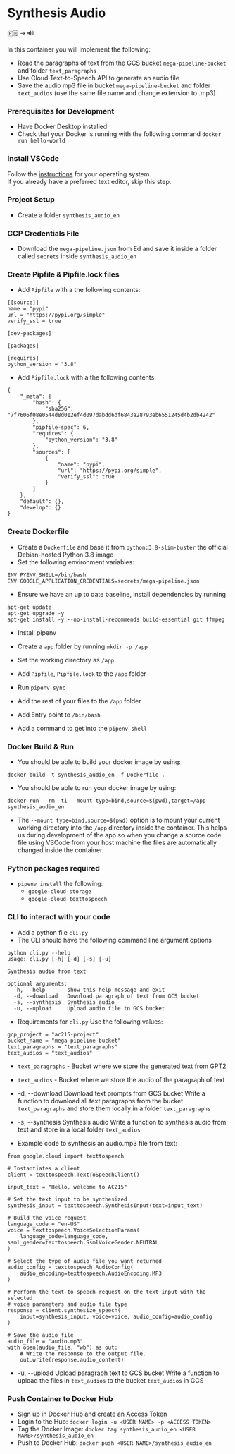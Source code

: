 # Synthesis Audio

🇫🗒️  &rightarrow; 🔊

In this container you will implement the following:
* Read the paragraphs of text from the GCS bucket `mega-pipeline-bucket` and folder `text_paragraphs`
* Use Cloud Text-to-Speech API to generate an audio file
* Save the audio mp3 file in bucket `mega-pipeline-bucket` and folder `text_audios` (use the same file name and change extension to .mp3)


### Prerequisites for Development
* Have Docker Desktop installed
* Check that your Docker is running with the following command
`docker run hello-world`
### Install VSCode  
Follow the [instructions](https://code.visualstudio.com/download) for your operating system.  
If you already have a preferred text editor, skip this step.  

### Project Setup

* Create a folder `synthesis_audio_en`

### GCP Credentials File
* Download the `mega-pipeline.json` from Ed and save it inside a folder called `secrets` inside `synthesis_audio_en`

### Create Pipfile & Pipfile.lock files
* Add `Pipfile` with a the following contents:
```
[[source]]
name = "pypi"
url = "https://pypi.org/simple"
verify_ssl = true

[dev-packages]

[packages]

[requires]
python_version = "3.8"
```

* Add `Pipfile.lock` with a the following contents:
```
{
    "_meta": {
        "hash": {
            "sha256": "7f7606f08e0544d8d012ef4d097dabdd6df6843a28793eb6551245d4b2db4242"
        },
        "pipfile-spec": 6,
        "requires": {
            "python_version": "3.8"
        },
        "sources": [
            {
                "name": "pypi",
                "url": "https://pypi.org/simple",
                "verify_ssl": true
            }
        ]
    },
    "default": {},
    "develop": {}
}
```

### Create Dockerfile
* Create a `Dockerfile` and base it from `python:3.8-slim-buster` the official Debian-hosted Python 3.8 image
* Set the following environment variables:
```
ENV PYENV_SHELL=/bin/bash
ENV GOOGLE_APPLICATION_CREDENTIALS=secrets/mega-pipeline.json
```

* Ensure we have an up to date baseline, install dependencies by running
```
apt-get update
apt-get upgrade -y
apt-get install -y --no-install-recommends build-essential git ffmpeg
```

* Install pipenv
* Create a `app` folder by running `mkdir -p /app`

* Set the working directory as `/app`
* Add `Pipfile`, `Pipfile.lock` to the `/app` folder
* Run `pipenv sync`

* Add the rest of your files to the `/app` folder
* Add Entry point to `/bin/bash`
* Add a command to get into the `pipenv shell`


### Docker Build & Run
* You should be able to build your docker image by using:
```
docker build -t synthesis_audio_en -f Dockerfile .
```
* You should be able to run your docker image by using:
```
docker run --rm -ti --mount type=bind,source=$(pwd),target=/app synthesis_audio_en
```
* The `--mount type=bind,source=$(pwd)` option is to mount your current working directory into the `/app` directory inside the container. This helps us during development of the app so when you change a source code file using VSCode from your host machine the files are automatically changed inside the container.

### Python packages required
* `pipenv install` the following:
  - `google-cloud-storage`
  - `google-cloud-texttospeech`

### CLI to interact with your code
* Add a python file `cli.py`
* The CLI should have the following command line argument options
```
python cli.py --help
usage: cli.py [-h] [-d] [-s] [-u]

Synthesis audio from text

optional arguments:
  -h, --help       show this help message and exit
  -d, --download   Download paragraph of text from GCS bucket
  -s, --synthesis  Synthesis audio
  -u, --upload     Upload audio file to GCS bucket

```

* Requirements for `cli.py`
Use the following values:
```
gcp_project = "ac215-project"
bucket_name = "mega-pipeline-bucket"
text_paragraphs = "text_paragraphs"
text_audios = "text_audios"
```

* `text_paragraphs` - Bucket where we store the generated text from GPT2
* `text_audios` - Bucket where we store the audio of the paragraph of text

* -d, --download    Download text prompts from GCS bucket
Write a function to download all text paragraphs from the bucket `text_paragraphs` and store them locally in a folder `text_paragraphs`

* -s, --synthesis  Synthesis audio
Write a function to synthesis audio from text and store in a local folder `text_audios`

* Example code to synthesis an audio.mp3 file from text:
```
from google.cloud import texttospeech

# Instantiates a client
client = texttospeech.TextToSpeechClient()

input_text = "Hello, welcome to AC215"

# Set the text input to be synthesized
synthesis_input = texttospeech.SynthesisInput(text=input_text)

# Build the voice request
language_code = "en-US"
voice = texttospeech.VoiceSelectionParams(
    language_code=language_code, ssml_gender=texttospeech.SsmlVoiceGender.NEUTRAL
)

# Select the type of audio file you want returned
audio_config = texttospeech.AudioConfig(
    audio_encoding=texttospeech.AudioEncoding.MP3
)

# Perform the text-to-speech request on the text input with the selected
# voice parameters and audio file type
response = client.synthesize_speech(
    input=synthesis_input, voice=voice, audio_config=audio_config
)

# Save the audio file
audio_file = "audio.mp3"
with open(audio_file, "wb") as out:
    # Write the response to the output file.
    out.write(response.audio_content)
```

* -u, --upload      Upload paragraph text to GCS bucket
Write a function to upload the files in `text_audios` to the bucket `text_audios` in GCS

### Push Container to Docker Hub
* Sign up in Docker Hub and create an [Access Token](https://hub.docker.com/settings/security)
* Login to the Hub: `docker login -u <USER NAME> -p <ACCESS TOKEN>`
* Tag the Docker Image: `docker tag synthesis_audio_en <USER NAME>/synthesis_audio_en`
* Push to Docker Hub: `docker push <USER NAME>/synthesis_audio_en`